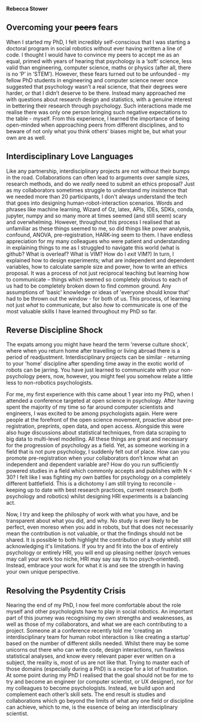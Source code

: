 **Rebecca Stower**

## Overcoming your ~~peers~~ fears 
When I started my PhD,  I felt incredibly self-conscious that I was starting a doctoral program in social robotics without ever having written a line of code. I thought I would have to convince my peers to accept me as an equal, primed with years of hearing that psychology is a ‘soft’ science, less valid than engineering, computer science, maths or physics (after all, there is no ‘P’ in ‘STEM’). However, these fears turned out to be unfounded - my fellow PhD students in engineering and computer science never once suggested that psychology wasn’t a real science, that their degrees were harder, or that I didn’t deserve to be there. Instead many approached me with questions about research design and statistics, with a genuine interest in bettering their research through psychology. Such interactions made me realise there was only one person bringing such negative expectations to the table - myself. From this experience, I learned the importance of being open-minded when approaching peers from different disciplines, and to beware of not only what you think others' biases might be, but what your own are as well. 

## Interdisciplinary Love Languages
Like any partnership, interdisciplinary projects are not without their bumps in the road. Collaborations can often lead to arguments over sample sizes, research methods, and do we _really_ need to submit an ethics proposal? Just as my collaborators sometimes struggle to understand my insistence that we needed more than 20 participants, I don't always understand the tech that goes into designing human-robot-interaction scenarios. Words and phrases like machine learning, Wizard of Oz, latex, APIs, IDEs, SDKs, conda, jupyter, numpy and so many more at times seemed (and still seem) scary and overwhelming. However, throughout this process I realised that as unfamiliar as these things seemed to me, so did things like power analysis, confound, ANOVA, pre-registration, HARK-ing seem to them. I have endless appreciation for my many colleagues who were patient and understanding in explaining things to me as I struggled to navigate this world (what is github? What is overleaf? What is VIM? How do I _exit_ VIM?) In turn, I explained how to design experiments; what are independent and dependent variables, how to calculate sample size and power, how to write an ethics proposal. It was a process of not just reciprocal teaching but learning how to communicate – things which seemed so completely obvious to each of us had to be completely broken down to find common ground. Any assumptions of 'basic' knowledge or ideas of 'everyone should know that' had to be thrown out the window - for both of us. This process, of learning not just _what_ to communicate, but also _how_ to communicate is one of the most valuable skills I have learned throughout my PhD so far. 

## Reverse Discipline Shock
The expats among you might have heard the term 'reverse culture shock', where when you return home after travelling or living abroad there is a period of readjustment. Interdisciplinary projects can be similar - returning to your 'home' discipline after spending time away in the exotic world of robots can be jarring. You have just learned to communicate with your non-psychology peers, now, however, you might feel you somehow relate a little less to non-robotics psychologists. 

For me, my first experience with this came about 1 year into my PhD, when I attended a conference targeted at open science in psychology. After having spent the majority of my time so far around computer scientists and engineers, I was excited to be among psychologists again. Here were people at the forefront of the open science movement, proactive about pre-registration, preprints, open data, and open access. Alongside this were also huge discussions about statistical techniques, from data scraping to big data to multi-level modelling. All these things are great and necessary for the progression of psychology as a field. Yet, as someone working in a field that is not pure psychology, I suddenly felt out of place. How can you promote pre-registration when your collaborators don’t know what an independent and dependent variable are? How do you run sufficiently powered studies in a field which commonly accepts and publishes with N < 30? I felt like I was fighting my own battles for psychology on a completely different battlefield. This is a dichotomy I am still trying to reconcile - keeping up to date with best research practices, current research (both psychology and robotics) whilst designing HRI experiments is a balancing act. 

Now, I try and keep the philosphy of work with what you have, and be transparent about what you did, and why. No study is ever likely to be perfect, even moreso when you add in robots, but that does not necessarily mean the contribution is not valuable, or that the findings should not be shared. It is possible to both highlight the contribution of a study whilst still acknowledging it's limitations. If you try and fit into the box of entirely psychology or entirely HRI, you will end up pleasing neither (psych venues may call your work too niche, HRI may say say its too psych-oriented). Instead, embrace your work for what it is and see the strength in having your own unique perspective. 

## Resolving the Psydentity Crisis
Nearing the end of my PhD, I now feel more comfortable about the role myself and other psychologists have to play in social robotics. An important part of this journey was recognising my own strengths and weaknesses, as well as those of my collaborators, and what we are each contributing to a project. Someone at a conference recently told me 'creating an interdisciplinary team for human robot interaction is like creating a startup' based on the number of different skills needed. Whilst there may be some unicorns out there who can write code, design interactions, run flawless statistical analyses, and know every relevant paper ever written on a subject, the reality is, most of us are not like that. Trying to master each of those domains (especially during a PhD) is a recipe for a lot of frustration. At some point during my PhD I realised that the goal should not be for me to try and become an engineer (or computer scientist, or UX designer), nor for my colleagues to become psychologists. Instead, we build upon and complement each other’s skill sets. The end result is studies and collaborations which go beyond the limits of what any one field or discipline can achieve, which to me, is the essence of being an interdisciplinary scientist. 

